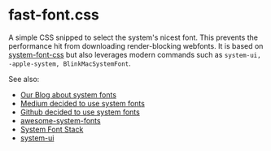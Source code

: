 # fast-font.css

A simple CSS snipped to select the system's nicest font. This prevents the performance hit from downloading render-blocking webfonts. It is based on [system-font-css](https://github.com/jonathantneal/system-font-css) but also leverages modern commands such as  `system-ui, -apple-system, BlinkMacSystemFont`.


See also: 
- [Our Blog about system fonts](https://medium.com/nimiq-network/nimiq-devblog-1-fast-and-beautiful-fonts-a806b45cd3f0)
- [Medium decided to use system fonts](https://medium.design/system-shock-6b1dc6d6596f) 
- [Github decided to use system fonts](https://www.designernews.co/stories/71645-github-now-uses-default-system-font)
- [awesome-system-fonts](https://github.com/mrmrs/awesome-system-fonts)
- [System Font Stack](https://css-tricks.com/snippets/css/system-font-stack/)
- [system-ui](https://www.chromestatus.com/feature/5640395337760768)
